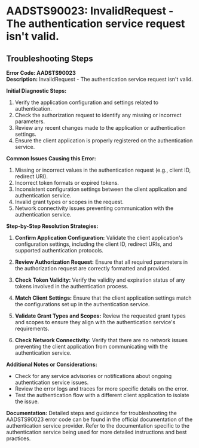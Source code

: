 
# AADSTS90023: InvalidRequest - The authentication service request isn't valid.


## Troubleshooting Steps
**Error Code: AADSTS90023**  
**Description:** InvalidRequest - The authentication service request isn't valid.

**Initial Diagnostic Steps:**
1. Verify the application configuration and settings related to authentication.
2. Check the authorization request to identify any missing or incorrect parameters.
3. Review any recent changes made to the application or authentication settings.
4. Ensure the client application is properly registered on the authentication service.

**Common Issues Causing this Error:**
1. Missing or incorrect values in the authentication request (e.g., client ID, redirect URI).
2. Incorrect token formats or expired tokens.
3. Inconsistent configuration settings between the client application and authentication service.
4. Invalid grant types or scopes in the request.
5. Network connectivity issues preventing communication with the authentication service.

**Step-by-Step Resolution Strategies:**
1. **Confirm Application Configuration:** Validate the client application's configuration settings, including the client ID, redirect URIs, and supported authentication protocols.

2. **Review Authorization Request:** Ensure that all required parameters in the authorization request are correctly formatted and provided.

3. **Check Token Validity:** Verify the validity and expiration status of any tokens involved in the authentication process.

4. **Match Client Settings:** Ensure that the client application settings match the configurations set up in the authentication service.

5. **Validate Grant Types and Scopes:** Review the requested grant types and scopes to ensure they align with the authentication service's requirements.

6. **Check Network Connectivity:** Verify that there are no network issues preventing the client application from communicating with the authentication service.

**Additional Notes or Considerations:**
- Check for any service advisories or notifications about ongoing authentication service issues.
- Review the error logs and traces for more specific details on the error.
- Test the authentication flow with a different client application to isolate the issue.

**Documentation:**
Detailed steps and guidance for troubleshooting the AADSTS90023 error code can be found in the official documentation of the authentication service provider. Refer to the documentation specific to the authentication service being used for more detailed instructions and best practices.